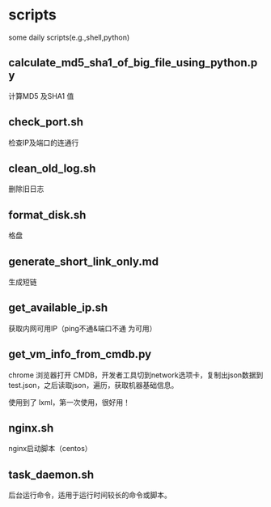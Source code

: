 # scripts
some daily scripts(e.g.,shell,python)

## calculate_md5_sha1_of_big_file_using_python.py

计算MD5 及SHA1 值

## check_port.sh

检查IP及端口的连通行

## clean_old_log.sh

删除旧日志

## format_disk.sh

格盘

## generate_short_link_only.md

生成短链

## get_available_ip.sh

获取内网可用IP（ping不通&端口不通 为可用）

## get_vm_info_from_cmdb.py

chrome 浏览器打开 CMDB，开发者工具切到network选项卡，复制出json数据到 test.json，之后读取json，遍历，获取机器基础信息。

使用到了 lxml，第一次使用，很好用！

## nginx.sh

nginx启动脚本（centos）

## task_daemon.sh

后台运行命令，适用于运行时间较长的命令或脚本。

